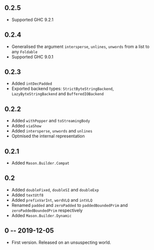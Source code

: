 ## 0.2.5

* Supported GHC 9.2.1

## 0.2.4

* Generalised the argument `intersperse`, `unlines`, `unwords` from a list to any `Foldable`
* Supported GHC 9.0.1

## 0.2.3

* Added `intDecPadded`
* Exported backend types: `StrictByteStringBackend`, `LazyByteStringBackend` and `BufferedIOBackend`

## 0.2.2

* Added `withPopper` and `toStreamingBody`
* Added `viaShow`
* Added `intersperse`, `unwords` and `unlines`
* Optmised the internal representation

## 0.2.1

* Added `Mason.Builder.Compat`

## 0.2

* Added `doubleFixed`, `doubleSI` and `doubleExp`
* Added `textUtf8`
* Added `prefixVarInt`, `wordVLQ` and `intVLQ`
* Renamed `padded` and `zeroPadded` to `paddedBoundedPrim` and `zeroPaddedBoundedPrim` respectively
* Added `Mason.Builder.Dynamic`

## 0 -- 2019-12-05

* First version. Released on an unsuspecting world.
